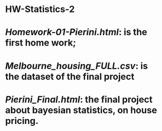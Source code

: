 # HW-Statistics-2
# *Homework-01-Pierini.html*: is the first home work;
# *Melbourne_housing_FULL.csv*: is the dataset of the final project
# *Pierini_Final.html*: the final project about bayesian statistics, on house pricing.
